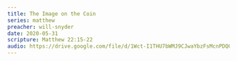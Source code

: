 ```yaml
---
title: The Image on the Coin
series: matthew
preacher: will-snyder
date: 2020-05-31
scripture: Matthew 22:15-22
audio: https://drive.google.com/file/d/1Wct-I1THU7bWMJ9CJwaYbzFsMcnPDQ0l/view
---
```

